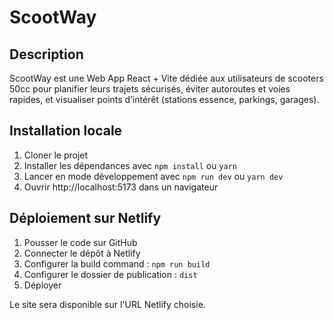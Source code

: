 # ScootWay

## Description
ScootWay est une Web App React + Vite dédiée aux utilisateurs de scooters 50cc pour planifier leurs trajets sécurisés, éviter autoroutes et voies rapides, et visualiser points d’intérêt (stations essence, parkings, garages).

## Installation locale

1. Cloner le projet  
2. Installer les dépendances avec `npm install` ou `yarn`  
3. Lancer en mode développement avec `npm run dev` ou `yarn dev`  
4. Ouvrir http://localhost:5173 dans un navigateur  

## Déploiement sur Netlify

1. Pousser le code sur GitHub  
2. Connecter le dépôt à Netlify  
3. Configurer la build command : `npm run build`  
4. Configurer le dossier de publication : `dist`  
5. Déployer  

Le site sera disponible sur l'URL Netlify choisie.
